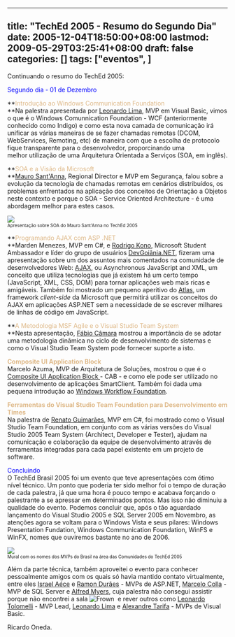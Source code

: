 
---
title: "TechEd 2005 - Resumo do Segundo Dia"
date: 2005-12-04T18:50:00+08:00
lastmod: 2009-05-29T03:25:41+08:00
draft: false
categories: []
tags: ["eventos", ]
---


Continuando o resumo do TechEd 2005:

<span style="color: #0000ff;">Segundo dia - 01 de Dezembro</span>

**<span style="color: #deb887;">Introdução ao Windows Communication Foundation</span>  
**Na palestra apresentada por [Leonardo Lima](https://mvp.support.microsoft.com/profile=082ab6bb-3acd-40fd-95e3-75e5ab75220f), MVP em Visual Basic, vimos o que é o Windows Comunnication Foundation - WCF (anteriormente conhecido como Indigo) e como esta nova camada de comunicação irá unificar as várias maneiras de se fazer chamadas remotas (DCOM, WebServices, Remoting, etc) de maneira com que a escolha de protocolo fique transparente para o desenvolvedor, proporcinando uma melhor utilização de uma Arquitetura Orientada a Serviços (SOA, em inglês).

**<span style="color: #deb887;">SOA e a Visão da Microsoft</span>  
**[Mauro Sant'Anna](https://mvp.support.microsoft.com/profile=392a3fbf-287b-4d28-84f6-e437094658d0), Regional Director e MVP em Segurança, falou sobre a evolução da tecnologia de chamadas remotas em cenários distribuídos, os problemas enfrentados na aplicação dos conceitos de Orientação a Objetos neste contexto e porque o SOA - Service Oriented Architecture - é uma abordagem melhor para estes casos.

![](/img/2005/TECHED05B.JPG)  
<span style="font-size: x-small;">Apresentação sobre SOA do Mauro Sant'Anna no TechEd 2005</span>

**<span style="color: #deb887;">Programando AJAX com ASP .NET</span>  
**Marden Menezes, MVP em C#, e [Rodrigo Kono](/blogs/kono/default.aspx), Microsoft Student Ambassador e líder do grupo de usuários [DevGoiânia.NET](http://www.devgoiania.net/), fizeram uma apresentação sobre um dos assuntos mais comentados na comunidade de desenvolvedores Web: [AJAX](http://www.adaptivepath.com/publications/essays/archives/000385.php), ou Asynchronous JavaScript and XML, um conceito que utiliza tecnologias que já existem há um certo tempo (JavaScript, XML, CSS, DOM) para tornar aplicações web mais ricas e amigáveis. Também foi mostrado um pequeno aperitivo do [Atlas](http://atlas.asp.net/), um framework *client-side* da Microsoft que permitirá utilizar os conceitos do AJAX em aplicações ASP.NET sem a necessidade de se escrever milhares de linhas de código em JavaScript.  

**<span style="color: #deb887;">A Metodologia MSF Agile e o Visual Studio Team System</span>  
**Nesta apresentação, [Fábio Câmara](/blogs/fabio.camara/default.aspx) mostrou a importância de se adotar uma metodologia dinâmica no ciclo de desenvolvimento de sistemas e como o Visual Studio Team System pode fornecer suporte a isto.

<span style="color: #deb887;">**Composite UI Application Block**</span>  
Marcelo Azuma, MVP de Arquitetura de Soluções, mostrou o que é o [Composite UI Application Block ](http://msdn.microsoft.com/en-us/library/aa480450.aspx)- CAB - e como ele pode ser utilizado no desenvolvimento de aplicações SmartClient. Também foi dada uma pequena introdução ao [Windows Workflow Foundation](http://www.windowsworkflow.net/).

<span style="color: #deb887;">**Ferramentas do Visual Studio Team Foundation para Desenvolvimento em Times**</span>  
Na palestra de [Renato Guimarães](https://mvp.support.microsoft.com/profile=2ab968a2-e4ae-4476-afbe-30008090bd8d), MVP em C#, foi mostrado como o Visual Studio Team Foundation, em conjunto com as várias versões do Visual Studio 2005 Team System (Architect, Developer e Tester), ajudam na comunicação e colaboração da equipe de desenvolvimento através de ferramentas integradas para cada papel existente em um projeto de software.

<span style="color: #0000ff;">Concluindo</span>  
O TechEd Brasil 2005 foi um evento que teve apresentações com ótimo nível técnico. Um ponto que poderia ter sido melhor foi o tempo de duração de cada palestra, já que uma hora é pouco tempo e acabava forçando o palestrante a se apressar em determinados pontos. Mas isso não diminuiu a qualidade do evento. Podemos concluir que, após o tão aguardado lançamento do Visual Studio 2005 e SQL Server 2005 em Novembro, as atenções agora se voltam para o Windows Vista e seus pilares: Windows Presentation Fundation, Windows Communication Foundation, WinFS e WinFX, nomes que ouviremos bastante no ano de 2006.

![](/img/2005/TECHED05D.JPG)  
<span style="font-size: x-small;">Mural com os nomes dos MVPs do Brasil na área das Comunidades do TechEd 2005</span>

Além da parte técnica, também aproveitei o evento para conhecer pessoalmente amigos com os quais só havia mantido contato virtualmente, entre eles [Israel Aéce](http://weblogs.pontonetpt.com/israelaece/) e [Ramon Durães](/blogs/ramonduraes/default.aspx) - MVPs de ASP.NET, [Marcelo Colla](https://mvp.support.microsoft.com/profile=0f7d9ffd-58f3-4c7e-84f1-4f7d27dbf25e) - MVP de SQL Server e [Alfred Myers](/blogs/alfred_myers/default.aspx), cuja palestra não consegui assistir porque não encontrei a sala ![Frown](http://localhost/blog/editors/tiny_mce3/plugins/emotions/img/smiley-frown.gif "Frown")  e rever outros como [Leonardo Tolomelli](http://spaces.msn.com/members/mvplead/) - MVP Lead, [Leonardo Lima](https://mvp.support.microsoft.com/profile=082ab6bb-3acd-40fd-95e3-75e5ab75220f) e [Alexandre Tarifa](http://weblogs.pontonetpt.com/alexandretarifa/) - MVPs de Visual Basic.

Ricardo Oneda.


